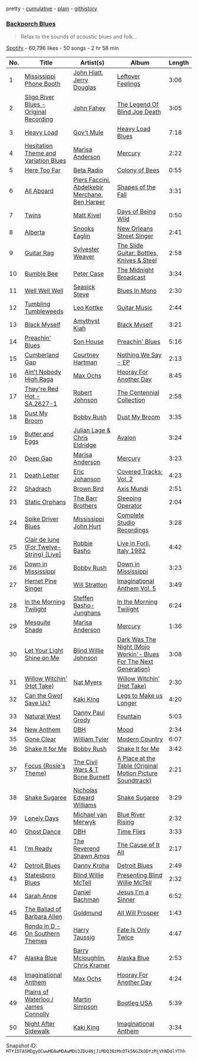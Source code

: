 pretty - [cumulative](/playlists/cumulative/37i9dQZF1DXdNHhNNm0G0B.md) - [plain](/playlists/plain/37i9dQZF1DXdNHhNNm0G0B) - [githistory](https://github.githistory.xyz/mackorone/spotify-playlist-archive/blob/main/playlists/plain/37i9dQZF1DXdNHhNNm0G0B)

### [Backporch Blues](https://open.spotify.com/playlist/37i9dQZF1DXdNHhNNm0G0B)

> Relax to the sounds of acoustic blues and folk...

[Spotify](https://open.spotify.com/user/spotify) - 60,796 likes - 50 songs - 2 hr 58 min

| No. | Title | Artist(s) | Album | Length |
|---|---|---|---|---|
| 1 | [Mississippi Phone Booth](https://open.spotify.com/track/4o344C2p7wwpWRmQIVsdkL) | [John Hiatt](https://open.spotify.com/artist/4Sld5LOPbAm1QSq9U32fFV), [Jerry Douglas](https://open.spotify.com/artist/4YgACLaoEjPl4kVZ5WmBN9) | [Leftover Feelings](https://open.spotify.com/album/0FzlGjsD9wgGFCVXbhLIWs) | 3:06 |
| 2 | [Sligo River Blues \- Original Recording](https://open.spotify.com/track/5U9mObciLrrnJC0hE84SIu) | [John Fahey](https://open.spotify.com/artist/4js8BDiQwnHLlDmT1shPH7) | [The Legend Of Blind Joe Death](https://open.spotify.com/album/5dPdHCE2QcT3FZqNAfMJO8) | 3:05 |
| 3 | [Heavy Load](https://open.spotify.com/track/4ZgLOQB66wNk4VNB9H98E2) | [Gov't Mule](https://open.spotify.com/artist/5zoKOcTDI9EMOhGNaxL708) | [Heavy Load Blues](https://open.spotify.com/album/4RZFJXFYLHs9VhATqZ2nan) | 7:18 |
| 4 | [Hesitation Theme and Variation Blues](https://open.spotify.com/track/2h4KmvKPMxvZjTpHTpq2FE) | [Marisa Anderson](https://open.spotify.com/artist/5j2d5CS0sh2LTpFsrKAFcW) | [Mercury](https://open.spotify.com/album/0ltORgLqzn1ZWiu6a49Cyv) | 2:22 |
| 5 | [Here Too Far](https://open.spotify.com/track/383MxeoXVw7bdeBKEz68Po) | [Beta Radio](https://open.spotify.com/artist/0syIRg9MPSpJIC0QCPUaHB) | [Colony of Bees](https://open.spotify.com/album/22ydepp9MkmGOVOG89v9DU) | 0:55 |
| 6 | [All Aboard](https://open.spotify.com/track/0BjnY6fLR9XNGIMmXnYXGG) | [Piers Faccini](https://open.spotify.com/artist/2hK2gWQ2TequHGKZe5dzHd), [Abdelkebir Merchane](https://open.spotify.com/artist/7iiuXYxFPuc2tMe000sxe4), [Ben Harper](https://open.spotify.com/artist/45lorWzrKLxfKlWpV7r9CN) | [Shapes of the Fall](https://open.spotify.com/album/4DWP3Ck7TsDJQH8OP2uiUU) | 3:31 |
| 7 | [Twins](https://open.spotify.com/track/0SeCA3vPHuXGP6sizB05ZA) | [Matt Kivel](https://open.spotify.com/artist/2WkXhpsmgr8xeRpfF9Bl1w) | [Days of Being Wild](https://open.spotify.com/album/4OUF3bDg60cOEqlHLsLDA0) | 0:50 |
| 8 | [Alberta](https://open.spotify.com/track/6THJEXEOlRPu7BDyrQwJJP) | [Snooks Eaglin](https://open.spotify.com/artist/4ReGayOtLkcAsNi6d2n7LS) | [New Orleans Street Singer](https://open.spotify.com/album/0swNksscllX2uKAYfFoLuu) | 2:41 |
| 9 | [Guitar Rag](https://open.spotify.com/track/5xwCQuoGnPdgqw2omrgmCq) | [Sylvester Weaver](https://open.spotify.com/artist/2m2vWbN6WZU0Mtv569ndeb) | [The Slide Guitar: Bottles, Knives & Steel](https://open.spotify.com/album/1v6Wu8KqYLWsax5EjmZNAf) | 2:58 |
| 10 | [Bumble Bee](https://open.spotify.com/track/1FgQnc7KZLvaB89eWOfQ2R) | [Peter Case](https://open.spotify.com/artist/771bZ8ZHkvOqkI7baL68X3) | [The Midnight Broadcast](https://open.spotify.com/album/5XWkAsBVccgg9FFC77e9B6) | 3:34 |
| 11 | [Well Well Well](https://open.spotify.com/track/6Gr0nYfH4DpKYrAggRGGZZ) | [Seasick Steve](https://open.spotify.com/artist/6OVkHZQP8QoBYqr1ejCGDv) | [Blues In Mono](https://open.spotify.com/album/2IQagMayRx6kAilOpLcBhs) | 2:30 |
| 12 | [Tumbling Tumbleweeds](https://open.spotify.com/track/6nHsZuDMPSyRQ90gBhaXoS) | [Leo Kottke](https://open.spotify.com/artist/6cjuHeJM6CHRUhIhApwFwx) | [Guitar Music](https://open.spotify.com/album/45GOwuG1VZqnLfdvPuZ2oj) | 2:44 |
| 13 | [Black Myself](https://open.spotify.com/track/2rQVexxmI985m2iefLfhbm) | [Amythyst Kiah](https://open.spotify.com/artist/1lhaaKpTyXOnjp79M3xYBl) | [Black Myself](https://open.spotify.com/album/78BmKxgvj4rGwoqnT3Q4Tz) | 3:21 |
| 14 | [Preachin' Blues](https://open.spotify.com/track/4YEoVkvvzx5eavtE2u5qG0) | [Son House](https://open.spotify.com/artist/15oeqKO5k5uZ5773tWvpda) | [Preachin' Blues](https://open.spotify.com/album/2jBR825FVmX6BelMes5U4G) | 5:16 |
| 15 | [Cumberland Gap](https://open.spotify.com/track/1W3WoQ2ECZzQnpOEt3XZVK) | [Courtney Hartman](https://open.spotify.com/artist/0cncMmardvNmaTb9Jnq8w7) | [Nothing We Say \- EP](https://open.spotify.com/album/5iHIUbynfBik6g0Ik3zhl7) | 2:13 |
| 16 | [Ain't Nobody High Raga](https://open.spotify.com/track/71kzRcSaKgsNlWHzjANWC8) | [Max Ochs](https://open.spotify.com/artist/0SEjW4NsEIkiSgpoxLuQCI) | [Hooray For Another Day](https://open.spotify.com/album/112NAVwlA1JezzCXNrVlgx) | 8:45 |
| 17 | [They're Red Hot \- SA.2627\-1](https://open.spotify.com/track/4vrPulRxzgljqsYtgGQrpk) | [Robert Johnson](https://open.spotify.com/artist/0f8MDDzIc6M4uH1xH0o0gy) | [The Centennial Collection](https://open.spotify.com/album/0MG8ODOjmgu62MpgeS9dRF) | 2:58 |
| 18 | [Dust My Broom](https://open.spotify.com/track/3OGfvgASu7KjQn8whfBALw) | [Bobby Rush](https://open.spotify.com/artist/7LdFlcnzWpySPKngmFCnLi) | [Dust My Broom](https://open.spotify.com/album/4wvZ1QR3tMnLNDzzxxn1pj) | 3:35 |
| 19 | [Butter and Eggs](https://open.spotify.com/track/1ba8qyfCD9olHnAfGGgxts) | [Julian Lage & Chris Eldridge](https://open.spotify.com/artist/0TRdPkXMabkeuB8JautkEf) | [Avalon](https://open.spotify.com/album/1UC7rVuAprZfBehFxiAGDr) | 3:24 |
| 20 | [Deep Gap](https://open.spotify.com/track/35VC12PD25DXOSOYf4Eg7N) | [Marisa Anderson](https://open.spotify.com/artist/5j2d5CS0sh2LTpFsrKAFcW) | [Mercury](https://open.spotify.com/album/0ltORgLqzn1ZWiu6a49Cyv) | 3:23 |
| 21 | [Death Letter](https://open.spotify.com/track/516maf2eNSuB5pTB1NedlN) | [Eric Johanson](https://open.spotify.com/artist/0mPiFtQynz01cwuBYNA87Z) | [Covered Tracks: Vol\. 2](https://open.spotify.com/album/41VD7CenbVd2qOPNLZiE5K) | 4:23 |
| 22 | [Shadrach](https://open.spotify.com/track/0ksfRvHljT8MW9dlhmQMia) | [Brown Bird](https://open.spotify.com/artist/5zzbSFZMVpvxSlWAkqqtHP) | [Axis Mundi](https://open.spotify.com/album/1Br1pBqY2XH6L3cQpNUFLY) | 2:51 |
| 23 | [Static Orphans](https://open.spotify.com/track/0tdhaGcTo8XtIpizS2sXm9) | [The Barr Brothers](https://open.spotify.com/artist/4OyRutd80DZC22C4pl63l7) | [Sleeping Operator](https://open.spotify.com/album/7fjRTWt2AzOiOTOAVupzTq) | 2:04 |
| 24 | [Spike Driver Blues](https://open.spotify.com/track/0QcYseQfUmZpjXGoXDT9z4) | [Mississippi John Hurt](https://open.spotify.com/artist/1FdwVX3yL8ITuRnTZxetsA) | [Complete Studio Recordings](https://open.spotify.com/album/5cwghugVHA8qva7hYvMPVJ) | 3:28 |
| 25 | [Clair de lune \(For Twelve\-String\) \[Live\]](https://open.spotify.com/track/18ul6LoGQ7Fg9yOKLxxWZx) | [Robbie Basho](https://open.spotify.com/artist/1bB0hKohfWkczaTMQLQdlR) | [Live in Forlì, Italy 1982](https://open.spotify.com/album/6jJ64hMG1uwafIGiltuNNZ) | 4:42 |
| 26 | [Down in Mississippi](https://open.spotify.com/track/3ArBqpsJ4pyrnKtHZYl6ZJ) | [Bobby Rush](https://open.spotify.com/artist/7LdFlcnzWpySPKngmFCnLi) | [Down in Mississippi](https://open.spotify.com/album/1FhadZKvoH6Kh4SroqVJTP) | 3:23 |
| 27 | [Hemet Pine Singer](https://open.spotify.com/track/0aNyZsNQZykSvoiwrjhBFB) | [Will Stratton](https://open.spotify.com/artist/7vy0OevOpPswNjEUxXPhaR) | [Imaginational Anthem Vol\. 5](https://open.spotify.com/album/7Fitd8mCCAxXbbE5d6jfoE) | 3:49 |
| 28 | [In the Morning Twilight](https://open.spotify.com/track/4SnB7omg7hwcvr4tLlRiea) | [Steffen Basho\-Junghans](https://open.spotify.com/artist/2AqJPIURzQPk72FXeh8LJx) | [In the Morning Twilight](https://open.spotify.com/album/2kcdTK4BvfNIpipvvfmIBI) | 6:24 |
| 29 | [Mesquite Shade](https://open.spotify.com/track/39vGhSkzHBGwEnSi5PNKNn) | [Marisa Anderson](https://open.spotify.com/artist/5j2d5CS0sh2LTpFsrKAFcW) | [Mercury](https://open.spotify.com/album/0ltORgLqzn1ZWiu6a49Cyv) | 1:36 |
| 30 | [Let Your Light Shine on Me](https://open.spotify.com/track/51qp3WsYjiDuBhzR7AON69) | [Blind Willie Johnson](https://open.spotify.com/artist/5kO4xdEKLuHHHPreu3UmkZ) | [Dark Was The Night \(Mojo Workin'\- Blues For The Next Generation\)](https://open.spotify.com/album/3H90ji25FlT62CztiEOhrt) | 3:08 |
| 31 | [Willow Witchin' \(Hot Take\)](https://open.spotify.com/track/6QaEUzzNtspNmCAdG4OUb6) | [Nat Myers](https://open.spotify.com/artist/2QMlNryks9wyxBCsBGciTS) | [Willow Witchin' \(Hot Take\)](https://open.spotify.com/album/3DO5TaKuot0DPdfrDxZxZl) | 2:30 |
| 32 | [Can the Gwot Save Us?](https://open.spotify.com/track/5rNaSws9k7wzVLOyJ508IO) | [Kaki King](https://open.spotify.com/artist/1s2pki7lATUaBOL76E3vCV) | [Legs to Make us Longer](https://open.spotify.com/album/2gAagCBpgV4wa8KBMUBYWL) | 4:20 |
| 33 | [Natural West](https://open.spotify.com/track/6Exz9wyMliB1iC18qMsJbQ) | [Danny Paul Grody](https://open.spotify.com/artist/4dzotwHwOl10pysUzOMvJx) | [Fountain](https://open.spotify.com/album/39Eo2Ku5MCLQbuniAYVNr5) | 5:03 |
| 34 | [New Anthem](https://open.spotify.com/track/6EY4naa1RCQkdfSL7DC0jI) | [DBH](https://open.spotify.com/artist/23kRpymkshfkljMDDI5mOF) | [Mood](https://open.spotify.com/album/32rsKcNx5IT9vOMo35Dg0R) | 2:34 |
| 35 | [Gone Clear](https://open.spotify.com/track/7LlduV4mdMfYtzSpbal1yg) | [William Tyler](https://open.spotify.com/artist/3iexGtoBAyCUbxOKeru5py) | [Modern Country](https://open.spotify.com/album/64esKG7wBOEr573Zp77cUT) | 6:07 |
| 36 | [Shake It for Me](https://open.spotify.com/track/6rXK44ua8o6Dqvu8s89abU) | [Bobby Rush](https://open.spotify.com/artist/7LdFlcnzWpySPKngmFCnLi) | [Shake It for Me](https://open.spotify.com/album/2J1WSSGkNc4k35EhyqR7av) | 3:42 |
| 37 | [Focus \(Rosie's Theme\)](https://open.spotify.com/track/3MRN6jyUxfffTdOEaHwDOE) | [The Civil Wars & T Bone Burnett](https://open.spotify.com/artist/1H4NiejcEF0JfHRyLXtdME) | [A Place at the Table \(Original Motion Picture Soundtrack\)](https://open.spotify.com/album/4xrTVoyCakeF37VsnaLMQP) | 2:21 |
| 38 | [Shake Sugaree](https://open.spotify.com/track/2oYPKt6eHzJwI9AaILvYl2) | [Nicholas Edward Williams](https://open.spotify.com/artist/0jDDdsrqjhvoZD0zbPsc6V) | [Shake Sugaree](https://open.spotify.com/album/2d7NDeQW6OjwGtFH32cD3W) | 3:29 |
| 39 | [Lonely Days](https://open.spotify.com/track/0PtXPKTg2CWsWSNit3zXS5) | [Michael van Merwyk](https://open.spotify.com/artist/0CbBEc4uGsHwisuBdVO7HF) | [Blue River Rising](https://open.spotify.com/album/2oKbRUC7S1CmDvIXIPDG4W) | 2:32 |
| 40 | [Ghost Dance](https://open.spotify.com/track/6yWlIVjWD0BsSyYfI8nHML) | [DBH](https://open.spotify.com/artist/23kRpymkshfkljMDDI5mOF) | [Time Flies](https://open.spotify.com/album/1Kdp3yonYFGMiBGyP7o6vG) | 3:33 |
| 41 | [I'm Ready](https://open.spotify.com/track/4wk6CwXYGbwN5ueOhd6twG) | [The Reverend Shawn Amos](https://open.spotify.com/artist/2XfNsXm2GClde2U0tZpBQT) | [The Cause of It All](https://open.spotify.com/album/3ppJZy5wj282RpH5M3ld1a) | 2:17 |
| 42 | [Detroit Blues](https://open.spotify.com/track/5rJbBdz2yN7ZPIPjX70Foq) | [Danny Kroha](https://open.spotify.com/artist/0amf91cUep3YKQ5R7NJ1Mb) | [Detroit Blues](https://open.spotify.com/album/5r7zpXdCkM4wED1dVgXI70) | 2:49 |
| 43 | [Statesboro Blues](https://open.spotify.com/track/2T3YfMI0xRk93bmVMuJcKu) | [Blind Willie McTell](https://open.spotify.com/artist/4vRyd1UZ8Eq98EppbwOBg6) | [Presenting Blind Willie McTell](https://open.spotify.com/album/3CwFKuklZs4BJKkwqIR46z) | 2:32 |
| 44 | [Sarah Anne](https://open.spotify.com/track/6G6eM490aDeluKpsDeCLyb) | [Daniel Bachman](https://open.spotify.com/artist/3beAmqA2s5xwxDAIFJwDG9) | [Jesus I'm a Sinner](https://open.spotify.com/album/398IZHABZSTKg102AxTtTO) | 6:52 |
| 45 | [The Ballad of Barbara Allen](https://open.spotify.com/track/1vMUVPqOZDb0rAy1e9JMnS) | [Goldmund](https://open.spotify.com/artist/0R5BzePlbvG8xTXw0QF3uw) | [All Will Prosper](https://open.spotify.com/album/7huOk44bNnAx5VRlNzthz6) | 1:43 |
| 46 | [Rondo in D \- On Southern Themes](https://open.spotify.com/track/1TIC8q2kyazBKXExaHySUr) | [Harry Taussig](https://open.spotify.com/artist/2vbPZ0xMZiXxUkR744bcoh) | [Fate Is Only Twice](https://open.spotify.com/album/6W8PmtEtz4GbBFBksE0xQC) | 4:47 |
| 47 | [Alaska Blue](https://open.spotify.com/track/4O1R9qRPlfmuOlBMsWtrIZ) | [Barry Mcloughlin](https://open.spotify.com/artist/2QZ7RuIJkak04FNwfoUs7d), [Chris Kramer](https://open.spotify.com/artist/7w3T4vxCmCgARMHf4gyGNZ) | [Alaska Blue](https://open.spotify.com/album/06Kzl9ecftxWgV62vO4ufq) | 2:53 |
| 48 | [Imaginational Anthem](https://open.spotify.com/track/2g8His2Vt7xUmZkhCuLB8W) | [Max Ochs](https://open.spotify.com/artist/0SEjW4NsEIkiSgpoxLuQCI) | [Hooray For Another Day](https://open.spotify.com/album/112NAVwlA1JezzCXNrVlgx) | 4:24 |
| 49 | [Plains of Waterloo / James Connolly](https://open.spotify.com/track/2JL9T7W6C9O0dYR8TO1FLg) | [Martin Simpson](https://open.spotify.com/artist/5nUScDmyGIvoX7ol79YnBQ) | [Bootleg USA](https://open.spotify.com/album/3ceu61cumgwBG11W6fUVvJ) | 5:39 |
| 50 | [Night After Sidewalk](https://open.spotify.com/track/6aEKWnhMVr2rdaqSdNha6U) | [Kaki King](https://open.spotify.com/artist/1s2pki7lATUaBOL76E3vCV) | [Imaginational Anthem](https://open.spotify.com/album/0Aht6TMCyVgToFJGKR22VO) | 3:34 |

Snapshot ID: `MTY1OTA5MDgyOCwwMDAwMDAwMDU3ZDU4NjJiMDQ3NzMxOTk5NGZkODYzMjVhNDdlYThh`
